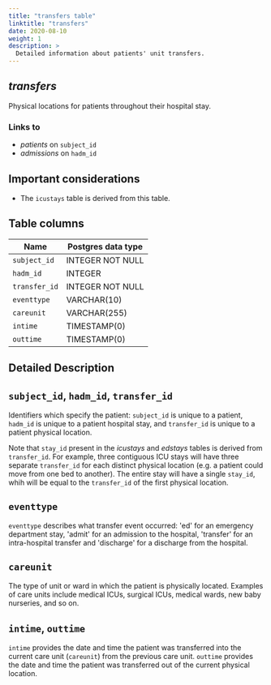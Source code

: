 ```yaml
---
title: "transfers table"
linktitle: "transfers"
date: 2020-08-10
weight: 1
description: >
  Detailed information about patients' unit transfers. 
---
```


## *transfers*

Physical locations for patients throughout their hospital stay.

### Links to

* *patients* on `subject_id`
* *admissions* on `hadm_id`

## Important considerations

* The `icustays` table is derived from this table.

## Table columns

Name | Postgres data type
---- | ----
`subject_id` | INTEGER NOT NULL
`hadm_id` | INTEGER
`transfer_id` | INTEGER NOT NULL
`eventtype` | VARCHAR(10)
`careunit` | VARCHAR(255)
`intime` | TIMESTAMP(0)
`outtime` | TIMESTAMP(0)

## Detailed Description

## `subject_id`, `hadm_id`, `transfer_id`

Identifiers which specify the patient: `subject_id` is unique to a patient, `hadm_id` is unique to a patient hospital stay, and `transfer_id` is unique to a patient physical location.

Note that `stay_id` present in the *icustays* and *edstays* tables is derived from `transfer_id`. For example, three contiguous ICU stays will have three separate `transfer_id` for each distinct physical location (e.g. a patient could move from one bed to another). The entire stay will have a single `stay_id`, whih will be equal to the `transfer_id` of the first physical location.

## `eventtype`

`eventtype` describes what transfer event occurred: 'ed' for an emergency department stay, 'admit' for an admission to the hospital, 'transfer' for an intra-hospital transfer and 'discharge' for a discharge from the hospital.

## `careunit`

The type of unit or ward in which the patient is physically located. Examples of care units include medical ICUs, surgical ICUs, medical wards, new baby nurseries, and so on.

## `intime`, `outtime`

`intime` provides the date and time the patient was transferred into the current care unit (`careunit`) from the previous care unit. `outtime` provides the date and time the patient was transferred out of the current physical location.
